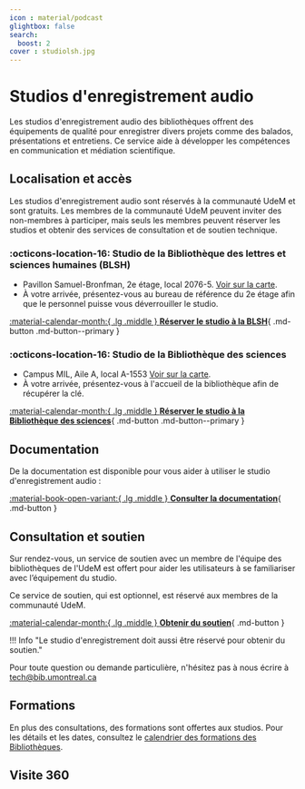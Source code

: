 ```yaml
---
icon : material/podcast
glightbox: false
search:
  boost: 2
cover : studiolsh.jpg
---
```


# Studios d'enregistrement audio

Les studios d'enregistrement audio des bibliothèques offrent des équipements de qualité pour enregistrer divers projets comme des balados, présentations et entretiens. Ce service aide à développer les compétences en communication et médiation scientifique.

## Localisation et accès

Les studios d'enregistrement audio sont réservés à la communauté UdeM et sont gratuits. 
Les membres de la communauté UdeM peuvent inviter des non-membres à participer, mais seuls les membres peuvent réserver les studios et obtenir des services de consultation et de soutien technique.

### :octicons-location-16: Studio de la Bibliothèque des lettres et sciences humaines (BLSH)

- Pavillon Samuel-Bronfman, 2e étage, local 2076-5. [Voir sur la carte](https://maps.app.goo.gl/6HsLMAxoBWpQZgcD8).
- À votre arrivée, présentez-vous au bureau de référence du 2e étage afin que le personnel puisse vous déverrouiller le studio.

[:material-calendar-month:{ .lg .middle } **Réserver le studio à la BLSH**](https://calendrier.bib.umontreal.ca/space/21911){ .md-button .md-button--primary }

### :octicons-location-16: Studio de la Bibliothèque des sciences  
- Campus MIL, Aile A, local A-1553 [Voir sur la carte](https://maps.app.goo.gl/6HsLMAxoBWpQZgcD8).
- À votre arrivée, présentez-vous à l'accueil de la bibliothèque afin de récupérer la clé.

[:material-calendar-month:{ .lg .middle } **Réserver le studio à la Bibliothèque des sciences**](https://calendrier.bib.umontreal.ca/space/21911){ .md-button .md-button--primary }

## Documentation

De la documentation est disponible pour vous aider à utiliser le studio d'enregistrement audio :

[:material-book-open-variant:{ .lg .middle } **Consulter la documentation**](../medias/audio/guide-audio.md){ .md-button  }

## Consultation et soutien

Sur rendez-vous, un service de soutien avec un membre de l'équipe des bibliothèques de l'UdeM est offert pour aider les utilisateurs à se familiariser avec l’équipement du studio.

Ce service de soutien, qui est optionnel, est réservé aux membres de la communauté UdeM.

[:material-calendar-month:{ .lg .middle } **Obtenir du soutien**](https://outlook.office365.com/owa/calendar/StudiodenregistrementdeBLSHTGD@Udemontreal.onmicrosoft.com/bookings/?skipRedirect=1){ .md-button }

!!! Info "Le studio d'enregistrement doit aussi être réservé pour obtenir du soutien."

Pour toute question ou demande particulière, n'hésitez pas à nous écrire à tech@bib.umontreal.ca

## Formations
En plus des consultations, des formations sont offertes aux studios. Pour les détails et les dates, consultez le [calendrier des formations des Bibliothèques](https://bib.umontreal.ca/formations/calendrier).

## Visite 360
